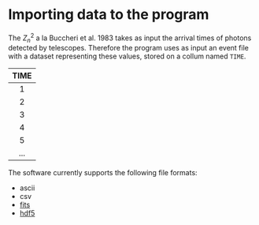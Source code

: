 # Importing data to the program

The $`Z^2_n`$ a la Buccheri et al. 1983 takes as input the arrival times of photons detected by telescopes. Therefore the program uses as input an event file with a dataset representing these values, stored on a collum named `TIME`.

| TIME |
|:----:|
|   1  |
|   2  |
|   3  |
|   4  |
|   5  |
|  ... |

The software currently supports the following file formats:

* ascii
* csv
* [fits](https://fits.gsfc.nasa.gov/)
* [hdf5](https://www.hdfgroup.org/solutions/hdf5/)
